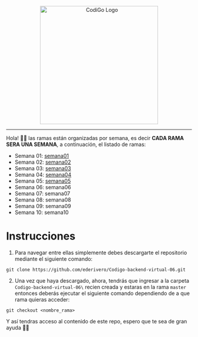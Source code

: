 <p align="center">
  <a href="https://www.tecsup.edu.pe/desarrolloweb/" target="blank"><img src="https://www.tecsup.edu.pe/desarrolloweb/img/logo-cod.svg" width="320" alt="CodiGo Logo" /></a>
</p>

---

Hola! 👋🏻 las ramas están organizadas por semana, es decir **CADA RAMA SERA UNA SEMANA**, a continuación, el listado de ramas:

- Semana 01: <a href="https://github.com/ederivero/Codigo-backend-virtual-06/tree/semana01">semana01</a>
- Semana 02: <a href="https://github.com/ederivero/Codigo-backend-virtual-06/tree/semana02">semana02</a>
- Semana 03: <a href="https://github.com/ederivero/Codigo-backend-virtual-06/tree/semana03">semana03</a>
- Semana 04: <a href="https://github.com/ederivero/Codigo-backend-virtual-06/tree/semana04">semana04</a>
- Semana 05: <a href="https://github.com/ederivero/Codigo-backend-virtual-06/tree/semana05">semana05</a>
- Semana 06: semana06
- Semana 07: semana07
- Semana 08: semana08
- Semana 09: semana09
- Semana 10: semana10

# Instrucciones

1. Para navegar entre ellas simplemente debes descargarte el repositorio mediante el siguiente comando:

```
git clone https://github.com/ederivero/Codigo-backend-virtual-06.git
```

2. Una vez que haya descargado, ahora, tendrás que ingresar a la carpeta `Codigo-backend-virtual-06\` recien creada y estaras en la rama `master` entonces deberás ejecutar el siguiente comando dependiendo de a que rama quieras acceder:

```
git checkout <nombre_rama>
```

Y así tendras acceso al contenido de este repo, espero que te sea de gran ayuda 🙌🏻
